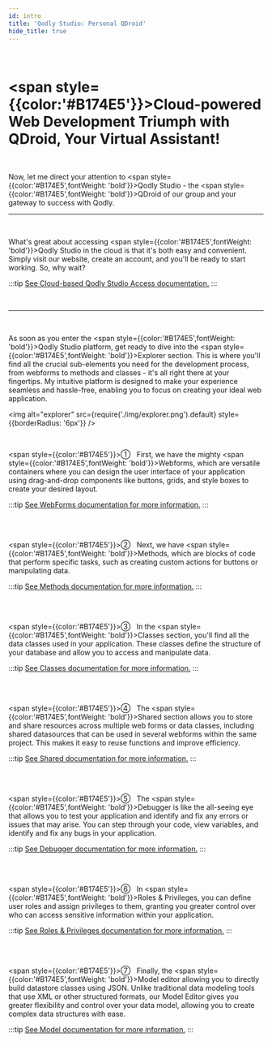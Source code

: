 ```yaml
---
id: intro
title: 'Qodly Studio: Personal QDroid'
hide_title: true
---
```


<br />

# <span style={{color:'#B174E5'}}>Cloud-powered Web Development Triumph with QDroid, Your Virtual Assistant!</span>

<br />

Now, let me direct your attention to <span style={{color:'#B174E5',fontWeight: 'bold'}}>Qodly Studio</span> - the <span  style={{color:'#B174E5',fontWeight: 'bold'}}>QDroid</span> of our group and your gateway to success with Qodly.


---

<br />

What's great about accessing <span  style={{color:'#B174E5',fontWeight: 'bold'}}>Qodly Studio</span> in the cloud is that it's both easy and convenient. Simply visit our website, create an account, and you'll be ready to start working. So, why wait?

:::tip [See Cloud-based Qodly Studio Access documentation.](accessingQodly)
:::

<br />

---

<br />

As soon as you enter the <span style={{color:'#B174E5',fontWeight: 'bold'}}>Qodly Studio</span> platform, get ready to dive into the <span style={{color:'#B174E5',fontWeight: 'bold'}}>Explorer</span> section. This is where you'll find all the crucial sub-elements you need for the development process, from webforms to methods and classes - it's all right there at your fingertips. My intuitive platform is designed to make your experience seamless and hassle-free, enabling you to focus on creating your ideal web application. 

<img alt="explorer" src={require('./img/explorer.png').default} style={{borderRadius: '6px'}} />

<br />

<span style={{color:'#B174E5'}}>&#9312; &nbsp;</span> First, we have the mighty <span style={{color:'#B174E5',fontWeight: 'bold'}}>Webforms</span>, which are versatile containers where you can design the user interface of your application using drag-and-drop components like buttons, grids, and style boxes to create your desired layout.

:::tip [See WebForms documentation for more information.](webforms/intro)
:::

<br />
<br />

<span style={{color:'#B174E5'}}>&#9313; &nbsp;</span>  Next, we have <span style={{color:'#B174E5',fontWeight: 'bold'}}>Methods</span>, which are blocks of code that perform specific tasks, such as creating custom actions for buttons or manipulating data.

:::tip [See Methods documentation for more information.](#)
:::

<br />
<br />

<span style={{color:'#B174E5'}}>&#9314; &nbsp;</span>  In the <span style={{color:'#B174E5',fontWeight: 'bold'}}>Classes</span> section, you'll find all the data classes used in your application. These classes define the structure of your database and allow you to access and manipulate data.

:::tip [See Classes documentation for more information.](#)
:::

<br />
<br />

<span style={{color:'#B174E5'}}>&#9315; &nbsp;</span>  The <span style={{color:'#B174E5',fontWeight: 'bold'}}>Shared</span> section allows you to store and share resources across multiple web forms or data classes, including shared datasources that can be used in several webforms within the same project. This makes it easy to reuse functions and improve efficiency.

:::tip [See Shared documentation for more information.](#)
:::

<br />
<br />

<span style={{color:'#B174E5'}}>&#9316; &nbsp;</span>  The <span style={{color:'#B174E5',fontWeight: 'bold'}}>Debugger</span> is like the all-seeing eye that allows you to test your application and identify and fix any errors or issues that may arise. You can step through your code, view variables, and identify and fix any bugs in your application.

:::tip [See Debugger documentation for more information.](#)
:::

<br />
<br />

<span style={{color:'#B174E5'}}>&#9317; &nbsp;</span>  In <span style={{color:'#B174E5',fontWeight: 'bold'}}>Roles & Privileges</span>, you can define user roles and assign privileges to them, granting you greater control over who can access sensitive information within your application.

:::tip [See Roles & Privileges documentation for more information.](#)
:::

<br />
<br />

<span style={{color:'#B174E5'}}>&#9318; &nbsp;</span>  Finally, the <span style={{color:'#B174E5',fontWeight: 'bold'}}>Model</span> editor allowing you to directly build datastore classes using JSON. Unlike traditional data modeling tools that use XML or other structured formats, our Model Editor gives you greater flexibility and control over your data model, allowing you to create complex data structures with ease. 

:::tip [See Model documentation for more information.](#)
:::